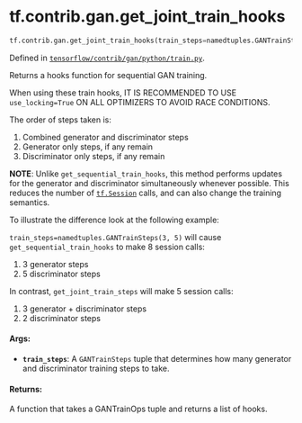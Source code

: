 <div itemscope itemtype="http://developers.google.com/ReferenceObject">
<meta itemprop="name" content="tf.contrib.gan.get_joint_train_hooks" />
<meta itemprop="path" content="Stable" />
</div>

# tf.contrib.gan.get_joint_train_hooks

``` python
tf.contrib.gan.get_joint_train_hooks(train_steps=namedtuples.GANTrainSteps(1, 1))
```



Defined in [`tensorflow/contrib/gan/python/train.py`](/code/stable/tensorflow/contrib/gan/python/train.py).

Returns a hooks function for sequential GAN training.

When using these train hooks, IT IS RECOMMENDED TO USE `use_locking=True` ON
ALL OPTIMIZERS TO AVOID RACE CONDITIONS.

The order of steps taken is:
1) Combined generator and discriminator steps
2) Generator only steps, if any remain
3) Discriminator only steps, if any remain

**NOTE**: Unlike `get_sequential_train_hooks`, this method performs updates
for the generator and discriminator simultaneously whenever possible. This
reduces the number of <a href="../../../tf/Session.md"><code>tf.Session</code></a> calls, and can also change the training
semantics.

To illustrate the difference look at the following example:

`train_steps=namedtuples.GANTrainSteps(3, 5)` will cause
`get_sequential_train_hooks` to make 8 session calls:
  1) 3 generator steps
  2) 5 discriminator steps

In contrast, `get_joint_train_steps` will make 5 session calls:
1) 3 generator + discriminator steps
2) 2 discriminator steps

#### Args:

* <b>`train_steps`</b>: A `GANTrainSteps` tuple that determines how many generator
    and discriminator training steps to take.


#### Returns:

A function that takes a GANTrainOps tuple and returns a list of hooks.